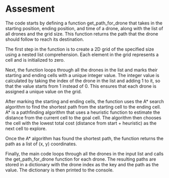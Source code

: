 # Assesment
The code starts by defining a function get_path_for_drone that takes in the starting position, ending position, and time of a drone, along with the list of all drones and the grid size. This function returns the path that the drone should follow to reach its destination.

The first step in the function is to create a 2D grid of the specified size using a nested list comprehension. Each element in the grid represents a cell and is initialized to zero.

Next, the function loops through all the drones in the list and marks their starting and ending cells with a unique integer value. The integer value is calculated by taking the index of the drone in the list and adding 1 to it, so that the value starts from 1 instead of 0. This ensures that each drone is assigned a unique value on the grid.

After marking the starting and ending cells, the function uses the A* search algorithm to find the shortest path from the starting cell to the ending cell. A* is a pathfinding algorithm that uses a heuristic function to estimate the distance from the current cell to the goal cell. The algorithm then chooses the cell with the lowest total cost (distance from start + heuristic) as the next cell to explore.

Once the A* algorithm has found the shortest path, the function returns the path as a list of (x, y) coordinates.

Finally, the main code loops through all the drones in the input list and calls the get_path_for_drone function for each drone. The resulting paths are stored in a dictionary with the drone index as the key and the path as the value. The dictionary is then printed to the console.
